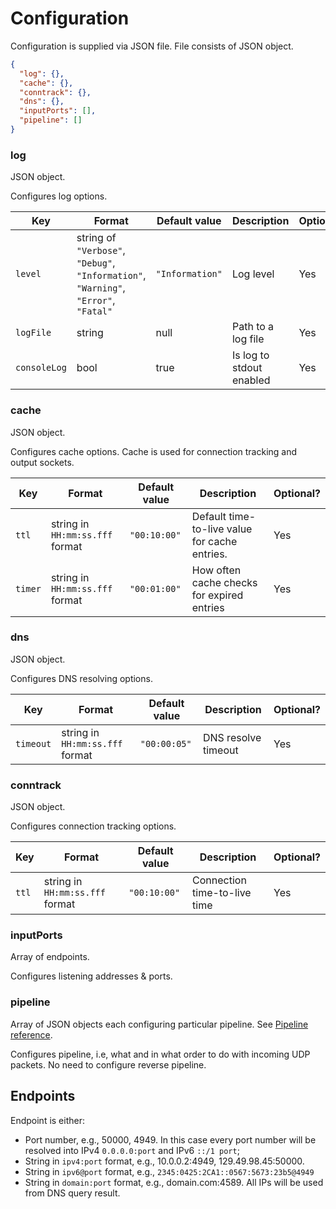 # Configuration

Configuration is supplied via JSON file. File consists of JSON object.

```json
{
  "log": {},
  "cache": {},
  "conntrack": {},
  "dns": {},
  "inputPorts": [],
  "pipeline": []
}
```


### log

JSON object.

Configures log options.

| Key | Format | Default value | Description | Optional? |
|-----|--------|---------------|-------------|-----------|
| `level` | string of `"Verbose"`, `"Debug"`, `"Information"`, `"Warning"`, `"Error"`, `"Fatal"` | `"Information"` | Log level | Yes |
| `logFile` | string | null | Path to a log file | Yes |
| `consoleLog` | bool | true | Is log to stdout enabled | Yes


### cache

JSON object.

Configures cache options. Cache is used for connection tracking and output sockets.

| Key | Format | Default value | Description | Optional? |
|-----|--------|---------------|-------------|-----------|
| `ttl` | string in `HH:mm:ss.fff` format | `"00:10:00"` | Default time-to-live value for cache entries. | Yes |
| `timer` | string in `HH:mm:ss.fff` format | `"00:01:00"` | How often cache checks for expired entries | Yes |


### dns

JSON object.

Configures DNS resolving options.

| Key | Format | Default value | Description | Optional? |
|-----|--------|---------------|-------------|-----------|
| `timeout` | string in `HH:mm:ss.fff` format | `"00:00:05"` | DNS resolve timeout | Yes |


###  conntrack

JSON object.

Configures connection tracking options.

| Key | Format | Default value | Description | Optional? |
|-----|--------|---------------|-------------|-----------|
| `ttl` | string in `HH:mm:ss.fff` format | `"00:10:00"` | Connection time-to-live time | Yes |


### inputPorts

Array of endpoints.

Configures listening addresses & ports.


### pipeline

Array of JSON objects each configuring particular pipeline. See [Pipeline reference](docs/pipelinesref.md).

Configures pipeline, i.e, what and in what order to do with incoming UDP packets. No need
to configure reverse pipeline.


## Endpoints

Endpoint is either:

- Port number, e.g., 50000, 4949. In this case every port number will be resolved into IPv4 `0.0.0.0:port` and IPv6 `::/1 port`;
- String in `ipv4:port` format, e.g., 10.0.0.2:4949, 129.49.98.45:50000.
- String in `ipv6@port` format, e.g., `2345:0425:2CA1::0567:5673:23b5@4949`
- String in `domain:port` format, e.g., domain.com:4589. All IPs will be used from DNS query result.
